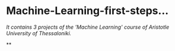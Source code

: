 # Machine-Learning-first-steps...

*It contains 3 projects of the 'Machine Learning' course of Aristotle University of Thessaloniki.*

**
